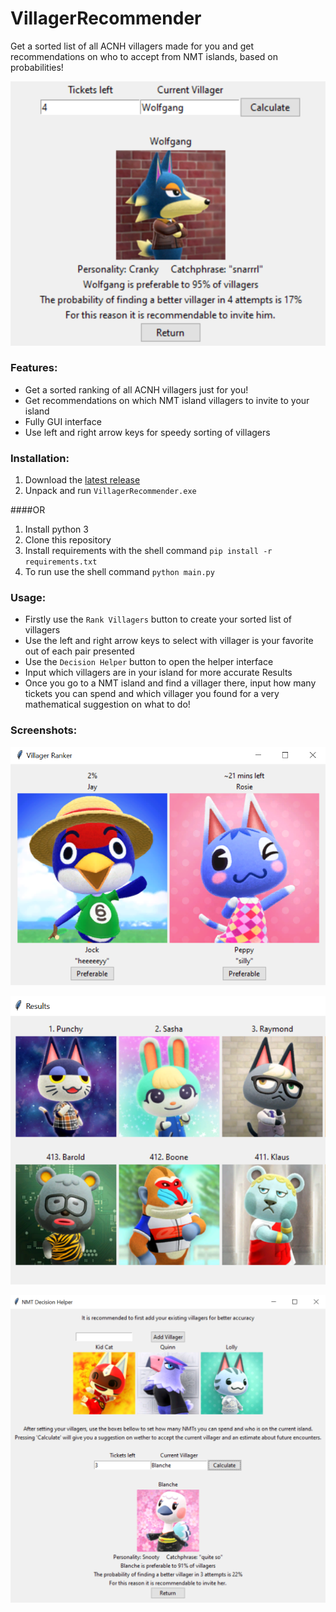 # VillagerRecommender
Get a sorted list of all ACNH villagers made for you and get recommendations on who to accept from NMT islands, based on probabilities!

![Recommender](screenshots/wolfgang.PNG?raw=true)

### Features:

* Get a sorted ranking of all ACNH villagers just for you!  
* Get recommendations on which NMT island villagers to invite to your island  
* Fully GUI interface  
* Use left and right arrow keys for speedy sorting of villagers  

### Installation:

1. Download the [latest release](https://github.com/joaoperfig/VillagerRecommender/releases/download/v1.0/VillagerRecommender.rar)  
2. Unpack and run `VillagerRecommender.exe`  

####OR  

1. Install python 3  
2. Clone this repository  
3. Install requirements with the shell command `pip install -r requirements.txt`  
4. To run use the shell command `python main.py`  

### Usage:

* Firstly use the `Rank Villagers` button to create your sorted list of villagers    
* Use the left and right arrow keys to select with villager is your favorite out of each pair presented  
* Use the `Decision Helper` button to open the helper interface  
* Input which villagers are in your island for more accurate Results  
* Once you go to a NMT island and find a villager there, input how many tickets you can spend and which villager you found for a very mathematical suggestion on what to do!  


### Screenshots:

![Sorting screen](screenshots/compare.PNG?raw=true)

![Top villagers](screenshots/top.PNG?raw=true)

![Recommender screen](screenshots/blanche.PNG?raw=true)
